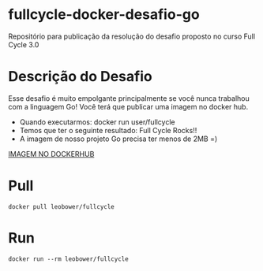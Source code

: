 # fullcycle-docker-desafio-go
Repositório para publicação da resolução do desafio proposto no curso Full Cycle 3.0

# Descrição do Desafio #

Esse desafio é muito empolgante principalmente se você nunca trabalhou com a linguagem Go!
Você terá que publicar uma imagem no docker hub. 

- Quando executarmos: docker run user/fullcycle
- Temos que ter o seguinte resultado: Full Cycle Rocks!!
- A imagem de nosso projeto Go precisa ter menos de 2MB =)

 [IMAGEM NO DOCKERHUB](https://hub.docker.com/repository/docker/leobower/fullcycle/general)
  
# Pull #
```
docker pull leobower/fullcycle
 ```
# Run #
```
docker run --rm leobower/fullcycle
 ```
  
